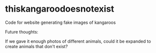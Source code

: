 # thiskangaroodoesnotexist
Code for website generating fake images of kangaroos



Future thoughts:

If we gave it enough photos of different animals, could it be expanded to create animals that don't exist?
